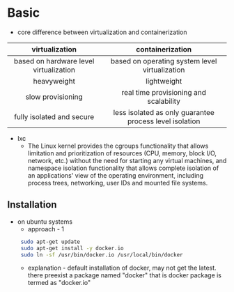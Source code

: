 # Basic
* core difference between virtualization and containerization

|             virtualization             	|                     containerization                    	|
|:--------------------------------------:	|:-------------------------------------------------------:	|
| based on hardware level virtualization 	| based on operating system level virtualization          	|
| heavyweight                            	| lightweight                                             	|
| slow provisioning                      	| real time provisioning and scalability                  	|
| fully isolated and secure              	| less isolated as only guarantee process level isolation 	|

* lxc 
  * The Linux kernel provides the cgroups functionality that allows limitation and prioritization of resources (CPU, memory, block I/O,
network, etc.) without the need for starting any virtual machines, and namespace isolation functionality that allows complete isolation
of an applications' view of the operating environment, including process trees, networking, user IDs and mounted file systems.

## Installation

* on ubuntu systems
  * approach - 1
  ```sh
   sudo apt-get update 
   sudo apt-get install -y docker.io
   sudo ln -sf /usr/bin/docker.io /usr/local/bin/docker
   ```
  * explanation - default installation of docker, may not get the latest. there preexist a package named "docker" that is docker package is termed as "docker.io" 
